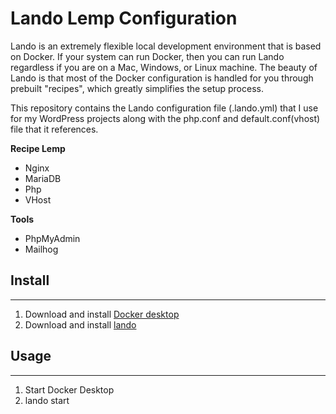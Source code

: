 # Lando Lemp Configuration

Lando is an extremely flexible local development environment that is based on Docker. If your system can run Docker, then you can run Lando regardless if you are on a Mac, Windows, or Linux machine. The beauty of Lando is that most of the Docker configuration is handled for you through prebuilt "recipes", which greatly simplifies the setup process.

This repository contains the Lando configuration file (.lando.yml) that I use for my WordPress projects along with the php.conf and default.conf(vhost) file that it references.

**Recipe Lemp**

- Nginx
- MariaDB
- Php
- VHost

**Tools**

- PhpMyAdmin
- Mailhog

## Install
---

1. Download and install [Docker desktop](https://www.docker.com/products/docker-desktop/)
2. Download and install [lando](https://github.com/lando/lando/releases)

## Usage
---

1. Start Docker Desktop
2. lando start
